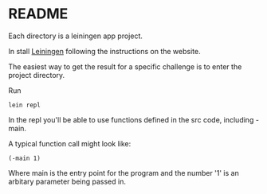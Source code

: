 # README

Each directory is a leiningen app project.

In stall [Leiningen](https://leiningen.org) following the instructions on the website.

The easiest way to get the result for a specific challenge is to enter the project directory.

Run

    lein repl

In the repl you'll be able to use functions defined in the src code, including -main.

A typical function call might look like:

    (-main 1)

Where main is the entry point for the program and the number '1' is an arbitary parameter being passed in.